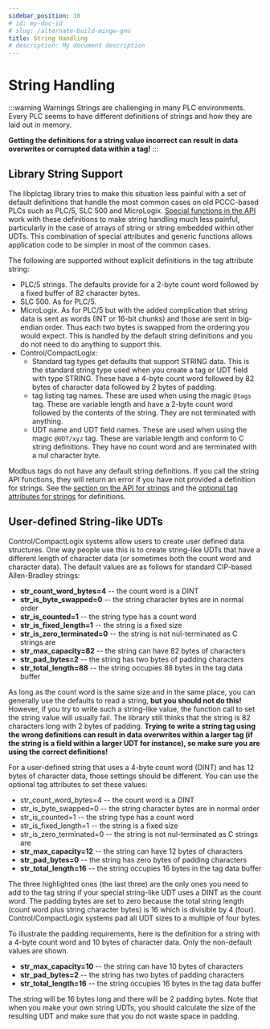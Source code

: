 ```yaml
---
sidebar_position: 10
# id: my-doc-id
# slug: /alternate-build-mingw-gnu
title: String Handling
# description: My document description
---
```


# String Handling

:::warning Warnings
Strings are challenging in many PLC environments. Every PLC seems to have different definitions of strings and how they are laid out in memory.

**Getting the definitions for a string value incorrect can result in data overwrites or corrupted data within a tag!**
:::

## Library String Support

The libplctag library tries to make this situation less painful with a set of default definitions that handle the most common cases on old PCCC-based PLCs such as PLC/5, SLC 500 and MicroLogix. [Special functions in the API](./#handling-strings) work with these definitions to make string handling much less painful, particularly in the case of arrays of string or string embedded within other UDTs.  This combination of special attributes and generic functions allows application code to be simpler in most of the common cases.

The following are supported without explicit definitions in the tag attribute string:

* PLC/5 strings.   The defaults provide for a 2-byte count word followed by a fixed buffer of 82 character bytes.
* SLC 500.  As for PLC/5.
* MicroLogix.   As for PLC/5 but with the added complication that string data is sent as words (INT or 16-bit chunks) and those are sent in big-endian order.   Thus each two bytes is swapped from the ordering you would expect.  This is handled by the default string definitions and you do not need to do anything to support this.
* Control/CompactLogix:
   * Standard tag types get defaults that support STRING data.   This is the standard string type used when you create a tag or UDT field with type STRING.   These have a 4-byte count word followed by 82 bytes of character data followed by 2 bytes of padding.
   * tag listing tag names.   These are used when using the magic `@tags` tag.   These are variable length and have a 2-byte count word followed by the contents of the string.  They are not terminated with anything.
   * UDT name and UDT field names.   These are used when using the magic `@UDT/xyz` tag.   These are variable length and conform to C string definitions.  They have no count word and are terminated with a nul character byte.

Modbus tags do not have any default string definitions.  If you call the string API functions, they will return an error if you have not provided a definition for strings.  See the [section on the API for strings](/API#handling-strings) and the [optional tag attributes for strings](/Tag-String-Attributes#optional-generic-string-attributes) for definitions.

## User-defined String-like UDTs

Control/CompactLogix systems allow users to create user defined data structures.   One way people use this is to create string-like UDTs that have a different length of character data (or sometimes both the count word and character data).  The default values are as follows for standard CIP-based Allen-Bradley strings:

- **str_count_word_bytes=4** -- the count word is a DINT
- **str_is_byte_swapped=0** -- the string character bytes are in normal order
- **str_is_counted=1** -- the string type has a count word
- **str_is_fixed_length=1** -- the string is a fixed size
- **str_is_zero_terminated=0** -- the string is not nul-terminated as C strings are
- **str_max_capacity=82** -- the string can have 82 bytes of characters
- **str_pad_bytes=2** -- the string has two bytes of padding characters
- **str_total_length=88** -- the string occupies 88 bytes in the tag data buffer

As long as the count word is the same size and in the same place, you can generally use the defaults to read a string, **but you should not do this!**   However, if you try to write such a string-like value, the function call to set the string value will usually fail.  The library still thinks that the string is 82 characters long with 2 bytes of padding.  **Trying to write a string tag using the wrong definitions can result in data overwrites within a larger tag (if the string is a field within a larger UDT for instance), so make sure you are using the correct definitions!**

For a user-defined string that uses a 4-byte count word (DINT) and has 12 bytes of character data, those settings should be different.  You can use the optional tag attributes to set these values:

- str_count_word_bytes=4 -- the count word is a DINT
- str_is_byte_swapped=0 -- the string character bytes are in normal order
- str_is_counted=1 -- the string type has a count word
- str_is_fixed_length=1 -- the string is a fixed size
- str_is_zero_terminated=0 -- the string is not nul-terminated as C strings are
- **str_max_capacity=12** -- the string can have 12 bytes of characters
- **str_pad_bytes=0** -- the string has zero bytes of padding characters
- **str_total_length=16** -- the string occupies 16 bytes in the tag data buffer

The three highlighted ones (the last three) are the only ones you need to add to the tag string if your special string-like UDT uses a DINT as the count word.   The padding bytes are set to zero because the total string length (count word plus string character bytes) is 16 which is divisible by 4 (four).  Control/CompactLogix systems pad all UDT sizes to a multiple of four bytes.

To illustrate the padding requirements, here is the definition for a string with a 4-byte count word and 10 bytes of character data.   Only the non-default values are shown.

- **str_max_capacity=10** -- the string can have 10 bytes of characters
- **str_pad_bytes=2** -- the string has two bytes of padding characters
- **str_total_length=16** -- the string occupies 16 bytes in the tag data buffer

The string will be 16 bytes long and there will be 2 padding bytes.   Note that when you make your own string UDTs, you should calculate the size of the resulting UDT and make sure that you do not waste space in padding.

